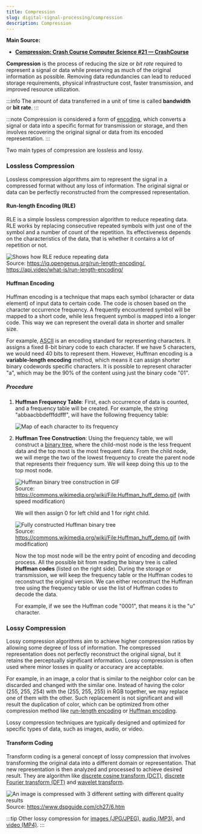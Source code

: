 ```yaml
---
title: Compression
slug: digital-signal-processing/compression
description: Compression
---
```


**Main Source:**

- **[Compression: Crash Course Computer Science #21 — CrashCourse](https://youtu.be/OtDxDvCpPL4)**

**Compression** is the process of reducing the size or _bit rate_ required to represent a signal or data while preserving as much of the original information as possible. Removing data redundancies can lead to reduced storage requirements, physical infrastructure cost, faster transmission, and improved resource utilization.

:::info
The amount of data transferred in a unit of time is called **bandwidth** or **bit rate**.
:::

:::note
Compression is considered a form of [encoding](/cs-notes/digital-signal-processing/encoding-and-decoding), which converts a signal or data into a specific format for transmission or storage, and then involves recovering the original signal or data from its encoded representation.
:::

Two main types of compression are lossless and lossy.

### Lossless Compression

Lossless compression algorithms aim to represent the signal in a compressed format without any loss of information. The original signal or data can be perfectly reconstructed from the compressed representation.

#### Run-length Encoding (RLE)

RLE is a simple lossless compression algorithm to reduce repeating data. RLE works by replacing consecutive repeated symbols with just one of the symbol and a number of count of the repetition. Its effectiveness depends on the characteristics of the data, that is whether it contains a lot of repetition or not.

![Shows how RLE reduce repeating data](./rle.png)  
Source: https://iq.opengenus.org/run-length-encoding/, https://api.video/what-is/run-length-encoding/

#### Huffman Encoding

Huffman encoding is a technique that maps each symbol (character or data element) of input data to certain code. The code is chosen based on the character occurrence frequency. A frequently encountered symbol will be mapped to a short code, while less frequent symbol is mapped into a longer code. This way we can represent the overall data in shorter and smaller size.

For example, [ASCII](/cs-notes/digital-signal-processing/encoding-and-decoding#information-interchange) is an encoding standard for representing characters. It assigns a fixed 8-bit binary code to each character. If we have 5 characters, we would need 40 bits to represent them. However, Huffman encoding is a **variable-length encoding** method, which means it can assign shorter binary codewords specific characters. It is possible to represent character "a", which may be the 90% of the content using just the binary code "01".

##### Procedure

1. **Huffman Frequency Table**: First, each occurrence of data is counted, and a frequency table will be created. For example, the string "abbaacbbdefffddfff", will have the following frequency table:

   ![Map of each character to its frequency](./huffman-frequency-table.png)

2. **Huffman Tree Construction**: Using the frequency table, we will construct a [binary tree](/cs-notes/data-structures-and-algorithms/tree#binary-tree), where the child-most node is the less frequent data and the top most is the most frequent data. From the child node, we will merge the two of the lowest frequency to create the parent node that represents their frequency sum. We will keep doing this up to the top most node.

   ![Huffman binary tree construction in GIF](./huffman-tree-construction.gif)  
   Source: https://commons.wikimedia.org/wiki/File:Huffman_huff_demo.gif (with speed modification)

   We will then assign 0 for left child and 1 for right child.

   ![Fully constructed Huffman binary tree](./fully-constructed-huffman-tree.png)  
   Source: https://commons.wikimedia.org/wiki/File:Huffman_huff_demo.gif (with modification)

   Now the top most node will be the entry point of encoding and decoding process. All the possible bit from reading the binary tree is called **Huffman codes** (listed on the right side). During the storage or transmission, we will keep the frequency table or the Huffman codes to reconstruct the original version. We can either reconstruct the Huffman tree using the frequency table or use the list of Huffman codes to decode the data.

   For example, if we see the Huffman code "0001", that means it is the "u" character.

### Lossy Compression

Lossy compression algorithms aim to achieve higher compression ratios by allowing some degree of loss of information. The compressed representation does not perfectly reconstruct the original signal, but it retains the perceptually significant information. Lossy compression is often used where minor losses in quality or accuracy are acceptable.

For example, in an image, a color that is similar to the neighbor color can be discarded and changed with the similar one. Instead of having the color (255, 255, 254) with the (255, 255, 255) in RGB together, we may replace one of them with the other. Such replacement is not significant and will result the duplication of color, which can be optimized from other compression method like [run-length encoding](#run-length-encoding-rle) or [Huffman encoding](#huffman-encoding).

Lossy compression techniques are typically designed and optimized for specific types of data, such as images, audio, or video.

#### Transform Coding

Transform coding is a general concept of lossy compression that involves transforming the original data into a different domain or representation. That new representation is then analyzed and processed to achieve desired result. They are algorithm like [discrete cosine transform (DCT)](/cs-notes/digital-signal-processing/discrete-cosine-transform), [discrete Fourier transform (DFT)](/cs-notes/digital-signal-processing/discrete-fourier-transform) and [wavelet transform](/cs-notes/digital-signal-processing/wavelets).

![An image is compressed with 3 different setting with different quality results](./transform-coding.gif)  
Source: https://www.dspguide.com/ch27/6.htm

:::tip
Other lossy compression for [images (JPG/JPEG)](/cs-notes/digital-media-processing/jpg-jpeg), [audio (MP3)](/cs-notes/digital-media-processing/mp3), and [video (MP4)](/cs-notes/digital-media-processing/mp4).
:::
